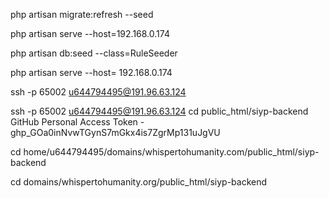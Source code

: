 php artisan migrate:refresh --seed

 php artisan serve --host=192.168.0.174

php artisan db:seed --class=RuleSeeder

 php artisan serve --host= 192.168.0.174

ssh -p 65002 u644794495@191.96.63.124

 ssh -p 65002 u644794495@191.96.63.124
cd public_html/siyp-backend
GitHub Personal Access Token - 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


 cd home/u644794495/domains/whispertohumanity.com/public_html/siyp-backend

cd domains/whispertohumanity.org/public_html/siyp-backend